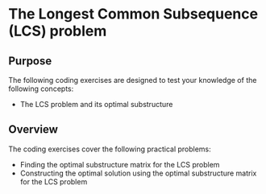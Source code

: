 # The Longest Common Subsequence (LCS) problem 

## Purpose

The following coding exercises are designed to test your knowledge of the following concepts:

* The LCS problem and its optimal substructure

## Overview

The coding exercises cover the following practical problems:
* Finding the optimal substructure matrix for the LCS problem
* Constructing the optimal solution using the optimal substructure matrix for the LCS problem